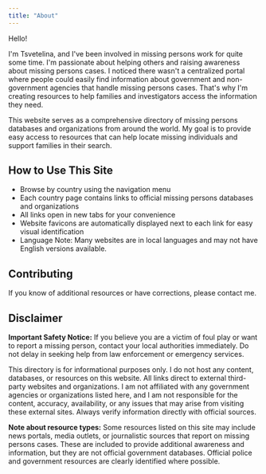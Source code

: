 ```yaml
---
title: "About"
---
```


Hello!

I'm Tsvetelina, and I've been involved in missing persons work for quite some time. I'm passionate about helping others and raising awareness about missing persons cases. I noticed there wasn't a centralized portal where people could easily find information about government and non-government agencies that handle missing persons cases. That's why I'm creating resources to help families and investigators access the information they need.

This website serves as a comprehensive directory of missing persons databases and organizations from around the world. My goal is to provide easy access to resources that can help locate missing individuals and support families in their search.

## How to Use This Site

- Browse by country using the navigation menu
- Each country page contains links to official missing persons databases and organizations
- All links open in new tabs for your convenience
- Website favicons are automatically displayed next to each link for easy visual identification
- Language Note: Many websites are in local languages and may not have English versions available.

## Contributing

If you know of additional resources or have corrections, please contact me.

## Disclaimer

**Important Safety Notice:** If you believe you are a victim of foul play or want to report a missing person, contact your local authorities immediately. Do not delay in seeking help from law enforcement or emergency services.

This directory is for informational purposes only. I do not host any content, databases, or resources on this website. All links direct to external third-party websites and organizations. I am not affiliated with any government agencies or organizations listed here, and I am not responsible for the content, accuracy, availability, or any issues that may arise from visiting these external sites. Always verify information directly with official sources.

**Note about resource types:** Some resources listed on this site may include news portals, media outlets, or journalistic sources that report on missing persons cases. These are included to provide additional awareness and information, but they are not official government databases. Official police and government resources are clearly identified where possible.
